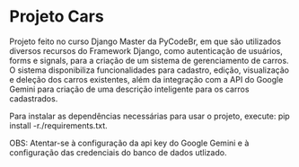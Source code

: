 # Projeto Cars
Projeto feito no curso Django Master da PyCodeBr, em que são utilizados diversos recursos do Framework Django, como autenticação de usuários, forms e signals, 
para a criação de um sistema de gerenciamento de carros.
O sistema disponibiliza funcionalidades para cadastro, edição, visualização e deleção dos carros existentes, além da integração com a API do Google Gemini para criação de uma descrição inteligente para os carros cadastrados.

Para instalar as dependências necessárias para usar o projeto, execute: pip install -r./requirements.txt.

OBS: Atentar-se à configuração da api key do Google Gemini e à configuração das credenciais do banco de dados utlizado.
